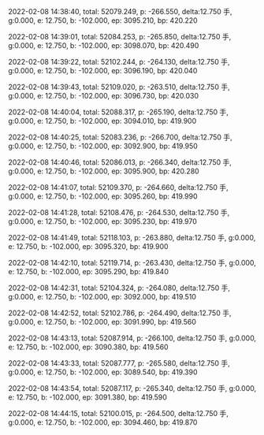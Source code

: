 2022-02-08 14:38:40, total: 52079.249, p: -266.550, delta:12.750 手, g:0.000, e: 12.750, b: -102.000, ep: 3095.210, bp: 420.220

2022-02-08 14:39:01, total: 52084.253, p: -265.850, delta:12.750 手, g:0.000, e: 12.750, b: -102.000, ep: 3098.070, bp: 420.490

2022-02-08 14:39:22, total: 52102.244, p: -264.130, delta:12.750 手, g:0.000, e: 12.750, b: -102.000, ep: 3096.190, bp: 420.040

2022-02-08 14:39:43, total: 52109.020, p: -263.510, delta:12.750 手, g:0.000, e: 12.750, b: -102.000, ep: 3096.730, bp: 420.030

2022-02-08 14:40:04, total: 52088.317, p: -265.190, delta:12.750 手, g:0.000, e: 12.750, b: -102.000, ep: 3094.010, bp: 419.900

2022-02-08 14:40:25, total: 52083.236, p: -266.700, delta:12.750 手, g:0.000, e: 12.750, b: -102.000, ep: 3092.900, bp: 419.950

2022-02-08 14:40:46, total: 52086.013, p: -266.340, delta:12.750 手, g:0.000, e: 12.750, b: -102.000, ep: 3095.900, bp: 420.280

2022-02-08 14:41:07, total: 52109.370, p: -264.660, delta:12.750 手, g:0.000, e: 12.750, b: -102.000, ep: 3095.260, bp: 419.990

2022-02-08 14:41:28, total: 52108.476, p: -264.530, delta:12.750 手, g:0.000, e: 12.750, b: -102.000, ep: 3095.230, bp: 419.970

2022-02-08 14:41:49, total: 52118.103, p: -263.880, delta:12.750 手, g:0.000, e: 12.750, b: -102.000, ep: 3095.320, bp: 419.900

2022-02-08 14:42:10, total: 52119.714, p: -263.430, delta:12.750 手, g:0.000, e: 12.750, b: -102.000, ep: 3095.290, bp: 419.840

2022-02-08 14:42:31, total: 52104.324, p: -264.080, delta:12.750 手, g:0.000, e: 12.750, b: -102.000, ep: 3092.000, bp: 419.510

2022-02-08 14:42:52, total: 52102.786, p: -264.490, delta:12.750 手, g:0.000, e: 12.750, b: -102.000, ep: 3091.990, bp: 419.560

2022-02-08 14:43:13, total: 52087.914, p: -266.100, delta:12.750 手, g:0.000, e: 12.750, b: -102.000, ep: 3090.380, bp: 419.560

2022-02-08 14:43:33, total: 52087.777, p: -265.580, delta:12.750 手, g:0.000, e: 12.750, b: -102.000, ep: 3089.540, bp: 419.390

2022-02-08 14:43:54, total: 52087.117, p: -265.340, delta:12.750 手, g:0.000, e: 12.750, b: -102.000, ep: 3091.380, bp: 419.590

2022-02-08 14:44:15, total: 52100.015, p: -264.500, delta:12.750 手, g:0.000, e: 12.750, b: -102.000, ep: 3094.460, bp: 419.870